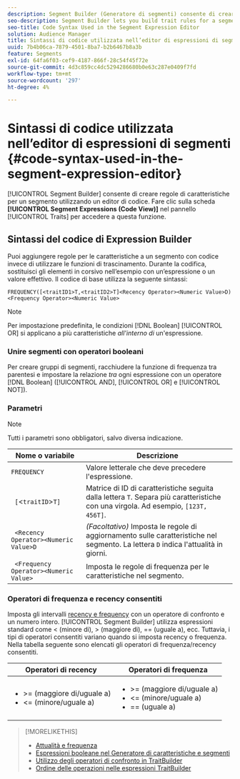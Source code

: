 ```yaml
---
description: Segment Builder (Generatore di segmenti) consente di creare regole di caratteristiche per un segmento utilizzando un editor di codice. Per accedere a questa funzione, fate clic sulla scheda Espressioni segmento (vista Codice) nel pannello Caratteristiche.
seo-description: Segment Builder lets you build trait rules for a segment using a code editor. Click the Segment Expressions (Code View) tab in the Traits panel to access this feature.
seo-title: Code Syntax Used in the Segment Expression Editor
solution: Audience Manager
title: Sintassi di codice utilizzata nell’editor di espressioni di segmenti
uuid: 7b4b06ca-7879-4501-8ba7-b2b6467b8a3b
feature: Segments
exl-id: 64fa6f03-cef9-4187-866f-28c54f45f72e
source-git-commit: 4d3c859cc4dc5294286680b0e63c287e0409f7fd
workflow-type: tm+mt
source-wordcount: '297'
ht-degree: 4%

---
```


# Sintassi di codice utilizzata nell’editor di espressioni di segmenti {#code-syntax-used-in-the-segment-expression-editor}

[!UICONTROL Segment Builder] consente di creare regole di caratteristiche per un segmento utilizzando un editor di codice. Fare clic sulla scheda **[!UICONTROL Segment Expressions (Code View)]** nel pannello [!UICONTROL Traits] per accedere a questa funzione.

## Sintassi del codice di Expression Builder

Puoi aggiungere regole per le caratteristiche a un segmento con codice invece di utilizzare le funzioni di trascinamento. Durante la codifica, sostituisci gli elementi in corsivo nell’esempio con un’espressione o un valore effettivo. Il codice di base utilizza la seguente sintassi:

```
FREQUENCY([<traitID1>T,<traitID2>T]<Recency Operator><Numeric Value>D)
<Frequency Operator><Numeric Value>
```

>[!NOTE]
>
>Per impostazione predefinita, le condizioni [!DNL Boolean] [!UICONTROL OR] si applicano a più caratteristiche *all&#39;interno di* un&#39;espressione.

### Unire segmenti con operatori booleani

Per creare gruppi di segmenti, racchiudere la funzione di frequenza tra parentesi e impostare la relazione *tra* ogni espressione con un operatore [!DNL Boolean] ([!UICONTROL AND], [!UICONTROL OR] e [!UICONTROL NOT]).

### Parametri

>[!NOTE]
>
>Tutti i parametri sono obbligatori, salvo diversa indicazione.

| Nome o variabile | Descrizione |
|---|---|
| `FREQUENCY` | Valore letterale che deve precedere l&#39;espressione. |
| ` [`&lt;`traitID`>`T]` | Matrice di ID di caratteristiche seguita dalla lettera `T`. Separa più caratteristiche con una virgola. Ad esempio, `[123T, 456T]`. |
| ` <Recency Operator><Numeric Value>D` | *(Facoltativo)* Imposta le regole di aggiornamento sulle caratteristiche nel segmento. La lettera `D` indica l&#39;attualità in giorni. |
| ` <Frequency Operator><Numeric Value>` | Imposta le regole di frequenza per le caratteristiche nel segmento. |

### Operatori di frequenza e recency consentiti

Imposta gli intervalli [recency e frequency](../../features/segments/recency-and-frequency.md) con un operatore di confronto e un numero intero. [!UICONTROL Segment Builder] utilizza espressioni standard come &lt; (minore di), > (maggiore di), == (uguale a), ecc. Tuttavia, i tipi di operatori consentiti variano quando si imposta recency o frequenza. Nella tabella seguente sono elencati gli operatori di frequenza/recency consentiti.

<table id="table_2F92617CB472442BA5639E24DB4E43D3"> 
 <thead> 
  <tr> 
   <th colname="col1" class="entry"> Operatori di recency </th> 
   <th colname="col2" class="entry"> Operatori di frequenza </th> 
  </tr> 
 </thead>
 <tbody> 
  <tr> 
   <td colname="col1"> 
    <ul id="ul_66D11A34097648A997BA5C6CCC38503A"> 
     <li id="li_EA0B607E58834E62B427C0B7626C2BD1">&gt;= (maggiore di/uguale a) </li> 
     <li id="li_CFE3D2DBEF424093A0497A70324D5B31">&lt;= (minore/uguale a) </li> 
    </ul> </td> 
   <td colname="col2"> 
    <ul id="ul_A5A38BCD71B844F0B5FB28256069F87E"> 
     <li id="li_EA17C353214E4C2EA2B70169C94A2E53">&gt;= (maggiore di/uguale a) </li> 
     <li id="li_87CE5CCC6B44446BB2FD0AAD47712368">&lt;= (minore/uguale a) </li> 
     <li id="li_7E922AEF3A524E78A18A9F6ECBF7460B">== (uguale a) </li> 
    </ul> </td> 
  </tr> 
 </tbody> 
</table>

>[!MORELIKETHIS]
>
>* [Attualità e frequenza](../../features/segments/recency-and-frequency.md)
>* [Espressioni booleane nel Generatore di caratteristiche e segmenti](../../reference/boolean-expressions-tsb.md)
>* [Utilizzo degli operatori di confronto in TraitBuilder](../../features/traits/trait-comparison-operators.md)
>* [Ordine delle operazioni nelle espressioni TraitBuilder](../../features/traits/trait-operator-precedence.md)
